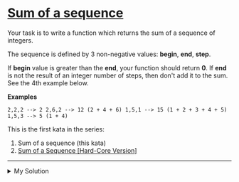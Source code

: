 # [Sum of a sequence](https://www.codewars.com/kata/586f6741c66d18c22800010a)

Your task is to write a function which returns the sum of a sequence of integers.

The sequence is defined by 3 non-negative values: **begin**, **end**, **step**.

If **begin** value is greater than the **end**, your function should return **0**.
If **end** is not the result of an integer number of steps, then don't add it to the sum. See the 4th example below.

**Examples**

```
2,2,2 --> 2 2,6,2 --> 12 (2 + 4 + 6) 1,5,1 --> 15 (1 + 2 + 3 + 4 + 5) 1,5,3 --> 5 (1 + 4)
```

This is the first kata in the series:

1. Sum of a sequence (this kata)
2. [Sum of a Sequence [Hard-Core Version]](https://www.codewars.com/kata/sum-of-a-sequence-hard-core-version/javascript)

---

<details><summary>My Solution</summary>

```js
const sequenceSum = (begin, end, step) => {
  let sum = 0
  for (let i = begin; i <= end; i += step) sum += i
  return sum
}
```

</details>
